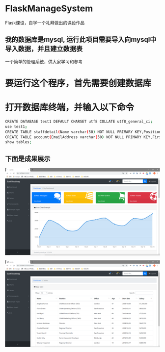 ﻿# FlaskManageSystem
Flask课设，自学一个礼拜做出的课设作品

## 我的数据库是mysql, 运行此项目需要导入向mysql中导入数据，并且建立数据表
一个简单的管理系统，供大家学习和参考



# 要运行这个程序，首先需要创建数据库
# 打开数据库终端，并输入以下命令

``` bash
CREATE DATABASE test1 DEFAULT CHARSET utf8 COLLATE utf8_general_ci;
use test1;
CREATE TABLE staffdetail(Name varchar(50) NOT NULL PRIMARY KEY,Position varchar(80),Office varchar(80),Age INT(10),StartDate varchar(80),Salary varchar(80));
CREATE TABLE account(EmailAddress varchar(50) NOT NULL PRIMARY KEY,FirstName varchar(80),LastName varchar(80),Password varchar(80));
show tables;
```



## 下面是成果展示

![alt text](https://github.com/wandoubudou/FlaskManageSystem/blob/master/images/1.png "index")












![alt text](https://github.com/wandoubudou/FlaskManageSystem/blob/master/images/2.png "index")
